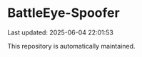 # BattleEye-Spoofer

Last updated: 2025-06-04 22:01:53

This repository is automatically maintained.
